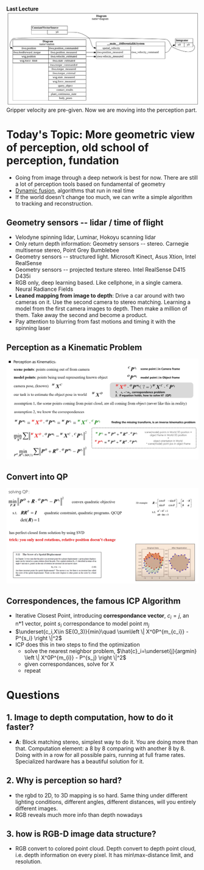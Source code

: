 **Last Lecture** 
![diffIK](./diffIKsystem.png)
Gripper velocity are pre-given. Now we are moving into the perception part.

# Today's Topic: More geometric view of perception, old school of perception, fundation
- Going from image through a deep network is best for now. There are still a lot of perception tools based on fundamental of geometry
- [Dynamic fusion](https://www.youtube.com/watch?v=i1eZekcc_lM), algorithms that run in real time
- If the world doesn't change too much, we can write a simple algorithm to tracking and reconstruction.

## Geometry sensors -- lidar / time of flight
- Velodyne spinning lidar, Luminar, Hokoyu scanning lidar
- Only return depth information: Geometry sensors -- stereo. Carnegie multisense stereo, Point Grey Bumblebee
- Geometry sensors -- structured light. Microsoft Kinect, Asus Xtion, Intel RealSense
- Geometry sensors -- projected texture stereo. Intel RealSense D415 D435i
- RGB only, deep learning based. Like cellphone, in a single camera. Neural Radiance Fields
- **Leaned mapping from image to depth**: Drive a car around with two cameras on it. Use the second camera to stereo matching. Learning a model from the first camera images to depth. Then make a million of them. Take away the second and become a product.
- Pay attention to blurring from fast motions and timing it with the spinning laser

## Perception as a Kinematic Problem
![ICP-PIC1](./ICP_pic1.jpg)

## Convert into QP
![ICP-PIC2](./ICP_pic2.jpg)

## Correspondences, the famous ICP Algorithm
- Iterative Closest Point, introducing **correspondance vector**, $c_i=j$, an n*1 vector, point $s_i$ correspondance to model point $m_j$
- $\underset{c_i,X\in SE(O_3)}{min}\quad \sum\left \| X^0P^{m_{c_i}} - P^{s_i} \right \|^2$
- ICP does this in two steps to find the optimization
  - solve the nearest neighbor problem, $\hat{c}_i=\underset{j}{argmin} \left \| X^0P^{m_{i}} - P^{s_j} \right \|^2$
  - given correspondances, solve for X
  - repeat

# Questions
## 1. Image to depth computation, how to do it faster?
- **A**: Block matching stereo, simplest way to do it. You are doing more than that. Computation element: a 8 by 8 comparing with another 8 by 8. Doing with in a row for all possible pairs, running at full frame rates. Specialized hardware has a beautiful solution for it. 

## 2. Why is perception so hard?
- the rgbd to 2D, to 3D mapping is so hard. Same thing under different lighting conditions, different angles, different distances, will you entirely different images.
- RGB reveals much more info than depth nowadays

## 3. how is RGB-D image data structure?
- RGB convert to colored point cloud. Depth convert to depth point cloud, i.e. depth information on every pixel. It has min\max-distance limit, and resolution.